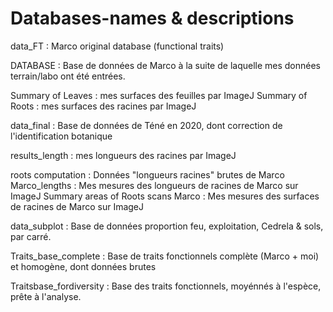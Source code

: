# Databases-names & descriptions

data_FT : Marco original database (functional traits)

DATABASE : Base de données de Marco à la suite de laquelle mes données terrain/labo ont été entrées.

Summary of Leaves : mes surfaces des feuilles par ImageJ
Summary of Roots : mes surfaces des racines par ImageJ

data_final : Base de données de Téné en 2020, dont correction de l'identification botanique

results_length : mes longueurs des racines par ImageJ

roots computation : Données "longueurs racines" brutes de Marco
Marco_lengths : Mes mesures des longueurs de racines de Marco sur ImageJ
Summary areas of Roots scans Marco : Mes mesures des surfaces de racines de Marco sur ImageJ

data_subplot : Base de données proportion feu, exploitation, Cedrela & sols, par carré.

Traits_base_complete : Base de traits fonctionnels complète (Marco + moi) et homogène, dont données brutes

Traitsbase_fordiversity :  Base des traits fonctionnels, moyénnés à l'espèce, prête à l'analyse.